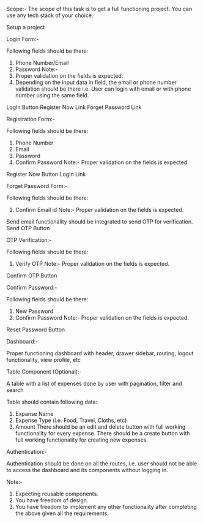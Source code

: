 Scope:-
The scope of this task is to get a full functioning project. You can use any tech stack of your choice.

Setup a project

Login Form:-

Following fields should be there:
1. Phone Number/Email
2. Password
Note:-
1. Proper validation on the fields is expected.
2. Depending on the input data in field, the email or phone number validation should be there i.e. User can login with email or with phone number using the same field.

LogIn Button
Register Now Link
Forget Password Link

Registration Form:-

Following fields should be there:
1. Phone Number
2. Email
3. Password
4. Confirm Password
Note:- Proper validation on the fields is expected.

Register Now Button
LogIn Link

Forget Password Form:-

Following fields should be there:
1. Confirm Email id
Note:- Proper validation on the fields is expected.

Send email functionality should be integrated to send OTP for verification.
Send OTP Button

OTP Verification:-

Following fields should be there:
1. Verify OTP
Note:- Proper validation on the fields is expected.

Confirm OTP Button

Confirm Password:-

Following fields should be there:
1. New Password
2. Confirm Password
Note:- Proper validation on the fields is expected.

Reset Password Button

Dashboard:-

Proper functioning dashboard with header, drawer sidebar, routing, logout functionality, view profile, etc

Table Component (Optional):-

A table with a list of expenses done by user with pagination, filter and search

Table should contain following data:
1. Expanse Name
2. Expense Type (i.e. Food, Travel, Cloths, etc)
3. Amount
There should be an edit and delete button with full working functionality for every expense.
There should be a create button with full working functionality for creating new expenses.

Authentication:-

Authentication should be done on all the routes, i.e. user should not be able to access the dashboard and its components without logging in.

Note:-
1. Expecting reusable components.
2. You have freedom of design.
3. You have freedom to implement any other functionality after completing the above given all the requirements.
